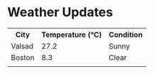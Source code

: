 # Weather Updates

<!-- WEATHER-UPDATE-START -->
<table><tr><th>City</th><th>Temperature (°C)</th><th>Condition</th></tr><tr><td>Valsad</td><td>27.2</td><td>Sunny</td></tr><tr><td>Boston</td><td>8.3</td><td>Clear</td></tr><tr><td></td><td></td><td></td></tr></table>
<!-- WEATHER-UPDATE-END -->
